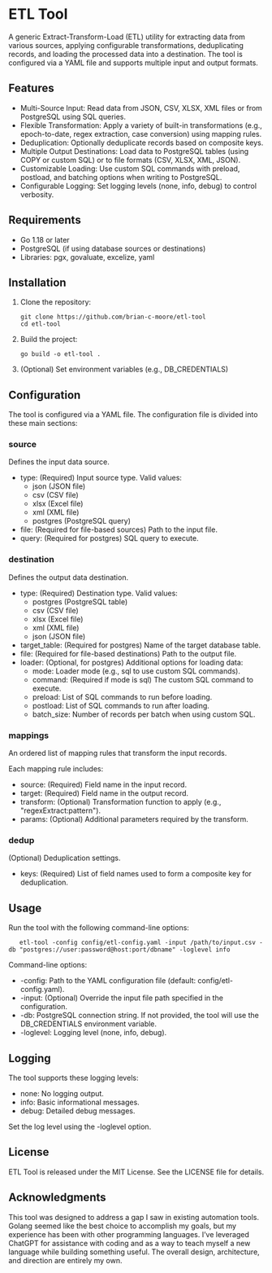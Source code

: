 # ETL Tool

A generic Extract-Transform-Load (ETL) utility for extracting data from various sources, applying configurable transformations, deduplicating records, and loading the processed data into a destination. The tool is configured via a YAML file and supports multiple input and output formats.

## Features

- Multi-Source Input: Read data from JSON, CSV, XLSX, XML files or from PostgreSQL using SQL queries.
- Flexible Transformation: Apply a variety of built-in transformations (e.g., epoch-to-date, regex extraction, case conversion) using mapping rules.
- Deduplication: Optionally deduplicate records based on composite keys.
- Multiple Output Destinations: Load data to PostgreSQL tables (using COPY or custom SQL) or to file formats (CSV, XLSX, XML, JSON).
- Customizable Loading: Use custom SQL commands with preload, postload, and batching options when writing to PostgreSQL.
- Configurable Logging: Set logging levels (none, info, debug) to control verbosity.

## Requirements

- Go 1.18 or later
- PostgreSQL (if using database sources or destinations)
- Libraries: pgx, govaluate, excelize, yaml

## Installation

1. Clone the repository:

       git clone https://github.com/brian-c-moore/etl-tool
       cd etl-tool

2. Build the project:

       go build -o etl-tool .

3. (Optional) Set environment variables (e.g., DB_CREDENTIALS)

## Configuration

The tool is configured via a YAML file. The configuration file is divided into these main sections:

### source

Defines the input data source.

- type: (Required) Input source type. Valid values:
  - json (JSON file)
  - csv (CSV file)
  - xlsx (Excel file)
  - xml (XML file)
  - postgres (PostgreSQL query)
- file: (Required for file-based sources) Path to the input file.
- query: (Required for postgres) SQL query to execute.

### destination

Defines the output data destination.

- type: (Required) Destination type. Valid values:
  - postgres (PostgreSQL table)
  - csv (CSV file)
  - xlsx (Excel file)
  - xml (XML file)
  - json (JSON file)
- target_table: (Required for postgres) Name of the target database table.
- file: (Required for file-based destinations) Path to the output file.
- loader: (Optional, for postgres) Additional options for loading data:
  - mode: Loader mode (e.g., sql to use custom SQL commands).
  - command: (Required if mode is sql) The custom SQL command to execute.
  - preload: List of SQL commands to run before loading.
  - postload: List of SQL commands to run after loading.
  - batch_size: Number of records per batch when using custom SQL.

### mappings

An ordered list of mapping rules that transform the input records.

Each mapping rule includes:
- source: (Required) Field name in the input record.
- target: (Required) Field name in the output record.
- transform: (Optional) Transformation function to apply (e.g., "regexExtract:pattern").
- params: (Optional) Additional parameters required by the transform.

### dedup

(Optional) Deduplication settings.

- keys: (Required) List of field names used to form a composite key for deduplication.

## Usage

Run the tool with the following command-line options:

       etl-tool -config config/etl-config.yaml -input /path/to/input.csv -db "postgres://user:password@host:port/dbname" -loglevel info

Command-line options:

- -config: Path to the YAML configuration file (default: config/etl-config.yaml).
- -input: (Optional) Override the input file path specified in the configuration.
- -db: PostgreSQL connection string. If not provided, the tool will use the DB_CREDENTIALS environment variable.
- -loglevel: Logging level (none, info, debug).

## Logging

The tool supports these logging levels:

- none: No logging output.
- info: Basic informational messages.
- debug: Detailed debug messages.

Set the log level using the -loglevel option.

## License
ETL Tool is released under the MIT License. See the LICENSE file for details.

## Acknowledgments
This tool was designed to address a gap I saw in existing automation tools. Golang seemed like the best choice to accomplish my goals, but my experience has been with other programming languages. I’ve leveraged ChatGPT for assistance with coding and as a way to teach myself a new language while building something useful. The overall design, architecture, and direction are entirely my own.
